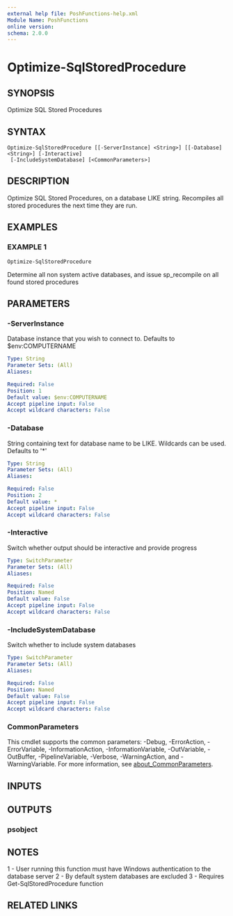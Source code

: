 ```yaml
---
external help file: PoshFunctions-help.xml
Module Name: PoshFunctions
online version:
schema: 2.0.0
---
```


# Optimize-SqlStoredProcedure

## SYNOPSIS
Optimize SQL Stored Procedures

## SYNTAX

```
Optimize-SqlStoredProcedure [[-ServerInstance] <String>] [[-Database] <String>] [-Interactive]
 [-IncludeSystemDatabase] [<CommonParameters>]
```

## DESCRIPTION
Optimize SQL Stored Procedures, on a database LIKE string.
Recompiles all stored procedures the next time they are run.

## EXAMPLES

### EXAMPLE 1
```
Optimize-SqlStoredProcedure
```

Determine all non system active databases, and issue sp_recompile on all found stored procedures

## PARAMETERS

### -ServerInstance
Database instance that you wish to connect to.
Defaults to $env:COMPUTERNAME

```yaml
Type: String
Parameter Sets: (All)
Aliases:

Required: False
Position: 1
Default value: $env:COMPUTERNAME
Accept pipeline input: False
Accept wildcard characters: False
```

### -Database
String containing text for database name to be LIKE.
Wildcards can be used.
Defaults to '*'

```yaml
Type: String
Parameter Sets: (All)
Aliases:

Required: False
Position: 2
Default value: *
Accept pipeline input: False
Accept wildcard characters: False
```

### -Interactive
Switch whether output should be interactive and provide progress

```yaml
Type: SwitchParameter
Parameter Sets: (All)
Aliases:

Required: False
Position: Named
Default value: False
Accept pipeline input: False
Accept wildcard characters: False
```

### -IncludeSystemDatabase
Switch whether to include system databases

```yaml
Type: SwitchParameter
Parameter Sets: (All)
Aliases:

Required: False
Position: Named
Default value: False
Accept pipeline input: False
Accept wildcard characters: False
```

### CommonParameters
This cmdlet supports the common parameters: -Debug, -ErrorAction, -ErrorVariable, -InformationAction, -InformationVariable, -OutVariable, -OutBuffer, -PipelineVariable, -Verbose, -WarningAction, and -WarningVariable. For more information, see [about_CommonParameters](http://go.microsoft.com/fwlink/?LinkID=113216).

## INPUTS

## OUTPUTS

### psobject
## NOTES
1 - User running this function must have Windows authentication to the database server
2 - By default system databases are excluded
3 - Requires Get-SqlStoredProcedure function

## RELATED LINKS
